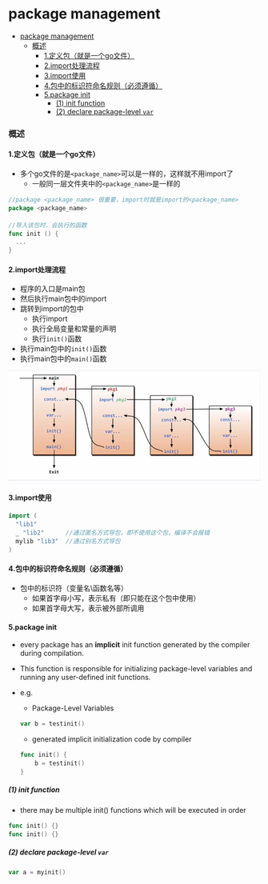 # package management

<!-- @import "[TOC]" {cmd="toc" depthFrom=1 depthTo=6 orderedList=false} -->
<!-- code_chunk_output -->

- [package management](#package-management)
    - [概述](#概述)
      - [1.定义包（就是一个go文件）](#1定义包就是一个go文件)
      - [2.import处理流程](#2import处理流程)
      - [3.import使用](#3import使用)
      - [4.包中的标识符命名规则（必须遵循）](#4包中的标识符命名规则必须遵循)
      - [5.package init](#5package-init)
        - [(1) init function](#1-init-function)
        - [(2) declare package-level  `var`](#2-declare-package-level--var)

<!-- /code_chunk_output -->

### 概述

#### 1.定义包（就是一个go文件）
* 多个go文件的是`<package_name>`可以是一样的，这样就不用import了
  * 一般同一层文件夹中的`<package_name>`是一样的
```go
//package <package_name> 很重要，import时就是import的<package_name>
package <package_name>

//导入该包时，会执行的函数
func init () {
  ...
}
```

#### 2.import处理流程
* 程序的入口是main包
* 然后执行main包中的import
* 跳转到import的包中
  * 执行import
  * 执行全局变量和常量的声明
  * 执行`init()`函数
* 执行main包中的`init()`函数
* 执行main包中的`main()`函数

![](./imgs/package_management_01.png)

#### 3.import使用
```go
import (
  "lib1"
  _ "lib2"      //通过匿名方式导包，即不使用这个包，编译不会报错
  mylib "lib3"  //通过别名方式导包
)
```

#### 4.包中的标识符命名规则（必须遵循）
* 包中的标识符（变量名\函数名等）
  * 如果首字母小写，表示私有（即只能在这个包中使用）
  * 如果首字母大写，表示被外部所调用

#### 5.package init

* every package has an **implicit** init function generated by the compiler during compilation. 
* This function is responsible for initializing package-level variables and running any user-defined init functions.

* e.g.
    * Package-Level Variables
    ```go
    var b = testinit()
    ```
    * generated implicit initialization code by compiler
    ```go
    func init() {
        b = testinit()
    }
    ```

##### (1) init function

* there may be multiple init() functions which will be executed in order

```go
func init() {}
func init() {}
```

##### (2) declare package-level  `var` 

```go
var a = myinit()
```
